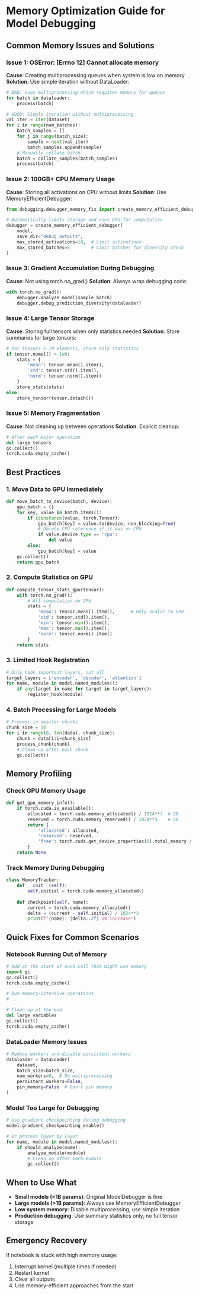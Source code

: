 # Memory Optimization Guide for Model Debugging

## Common Memory Issues and Solutions

### Issue 1: OSError: [Errno 12] Cannot allocate memory
**Cause**: Creating multiprocessing queues when system is low on memory
**Solution**: Use simple iteration without DataLoader:

```python
# BAD: Uses multiprocessing which requires memory for queues
for batch in dataloader:
    process(batch)

# GOOD: Simple iteration without multiprocessing
val_iter = iter(dataset)
for i in range(num_batches):
    batch_samples = []
    for j in range(batch_size):
        sample = next(val_iter)
        batch_samples.append(sample)
    # Manually collate batch
    batch = collate_samples(batch_samples)
    process(batch)
```

### Issue 2: 100GB+ CPU Memory Usage
**Cause**: Storing all activations on CPU without limits
**Solution**: Use MemoryEfficientDebugger:

```python
from debugging.debugger_memory_fix import create_memory_efficient_debugger

# Automatically limits storage and uses GPU for computation
debugger = create_memory_efficient_debugger(
    model, 
    save_dir="debug_outputs",
    max_stored_activations=10,  # Limit activations
    max_stored_batches=5        # Limit batches for diversity check
)
```

### Issue 3: Gradient Accumulation During Debugging
**Cause**: Not using torch.no_grad()
**Solution**: Always wrap debugging code:

```python
with torch.no_grad():
    debugger.analyze_model(sample_batch)
    debugger.debug_prediction_diversity(dataloader)
```

### Issue 4: Large Tensor Storage
**Cause**: Storing full tensors when only statistics needed
**Solution**: Store summaries for large tensors:

```python
# For tensors > 1M elements, store only statistics
if tensor.numel() > 1e6:
    stats = {
        'mean': tensor.mean().item(),
        'std': tensor.std().item(),
        'norm': tensor.norm().item()
    }
    store_stats(stats)
else:
    store_tensor(tensor.detach())
```

### Issue 5: Memory Fragmentation
**Cause**: Not cleaning up between operations
**Solution**: Explicit cleanup:

```python
# After each major operation
del large_tensors
gc.collect()
torch.cuda.empty_cache()
```

## Best Practices

### 1. Move Data to GPU Immediately
```python
def move_batch_to_device(batch, device):
    gpu_batch = {}
    for key, value in batch.items():
        if isinstance(value, torch.Tensor):
            gpu_batch[key] = value.to(device, non_blocking=True)
            # Delete CPU reference if it was on CPU
            if value.device.type == 'cpu':
                del value
        else:
            gpu_batch[key] = value
    gc.collect()
    return gpu_batch
```

### 2. Compute Statistics on GPU
```python
def compute_tensor_stats_gpu(tensor):
    with torch.no_grad():
        # All computation on GPU
        stats = {
            'mean': tensor.mean().item(),      # Only scalar to CPU
            'std': tensor.std().item(),
            'min': tensor.min().item(),
            'max': tensor.max().item(),
            'norm': tensor.norm().item()
        }
    return stats
```

### 3. Limited Hook Registration
```python
# Only hook important layers, not all
target_layers = ['encoder', 'decoder', 'attention']
for name, module in model.named_modules():
    if any(target in name for target in target_layers):
        register_hook(module)
```

### 4. Batch Processing for Large Models
```python
# Process in smaller chunks
chunk_size = 10
for i in range(0, len(data), chunk_size):
    chunk = data[i:i+chunk_size]
    process_chunk(chunk)
    # Clean up after each chunk
    gc.collect()
```

## Memory Profiling

### Check GPU Memory Usage
```python
def get_gpu_memory_info():
    if torch.cuda.is_available():
        allocated = torch.cuda.memory_allocated() / 1024**3  # GB
        reserved = torch.cuda.memory_reserved() / 1024**3    # GB
        return {
            'allocated': allocated,
            'reserved': reserved,
            'free': torch.cuda.get_device_properties(0).total_memory / 1024**3 - reserved
        }
    return None
```

### Track Memory During Debugging
```python
class MemoryTracker:
    def __init__(self):
        self.initial = torch.cuda.memory_allocated()
    
    def checkpoint(self, name):
        current = torch.cuda.memory_allocated()
        delta = (current - self.initial) / 1024**3
        print(f"{name}: {delta:.2f} GB increase")
```

## Quick Fixes for Common Scenarios

### Notebook Running Out of Memory
```python
# Add at the start of each cell that might use memory
import gc
gc.collect()
torch.cuda.empty_cache()

# Run memory-intensive operations
# ...

# Clean up at the end
del large_variables
gc.collect()
torch.cuda.empty_cache()
```

### DataLoader Memory Issues
```python
# Reduce workers and disable persistent workers
dataloader = DataLoader(
    dataset,
    batch_size=batch_size,
    num_workers=0,  # No multiprocessing
    persistent_workers=False,
    pin_memory=False  # Don't pin memory
)
```

### Model Too Large for Debugging
```python
# Use gradient checkpointing during debugging
model.gradient_checkpointing_enable()

# Or process layer by layer
for name, module in model.named_modules():
    if should_analyze(name):
        analyze_module(module)
        # Clean up after each module
        gc.collect()
```

## When to Use What

- **Small models (<1B params)**: Original ModelDebugger is fine
- **Large models (>1B params)**: Always use MemoryEfficientDebugger
- **Low system memory**: Disable multiprocessing, use simple iteration
- **Production debugging**: Use summary statistics only, no full tensor storage

## Emergency Recovery

If notebook is stuck with high memory usage:
1. Interrupt kernel (multiple times if needed)
2. Restart kernel
3. Clear all outputs
4. Use memory-efficient approaches from the start